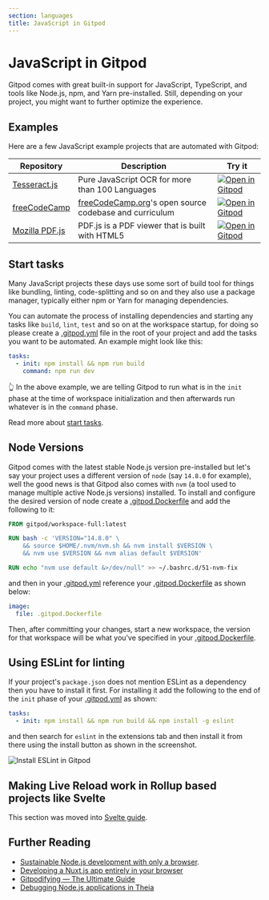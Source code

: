 ```yaml
---
section: languages
title: JavaScript in Gitpod
---
```


<script context="module">
  export const prerender = true;
</script>

# JavaScript in Gitpod

Gitpod comes with great built-in support for JavaScript, TypeScript, and tools like Node.js, npm, and Yarn pre-installed. Still, depending on your project, you might want to further optimize the experience.

## Examples

Here are a few JavaScript example projects that are automated with Gitpod:

<div class="overflow-x-auto">

| Repository                                                   | Description                                                                             | Try it                                                                                                                            |
| ------------------------------------------------------------ | --------------------------------------------------------------------------------------- | --------------------------------------------------------------------------------------------------------------------------------- |
| [Tesseract.js](https://github.com/naptha/tesseract.js)       | Pure JavaScript OCR for more than 100 Languages                                         | [![Open in Gitpod](https://gitpod.io/button/open-in-gitpod.svg)](https://gitpod.io/#https://github.com/naptha/tesseract.js)       |
| [freeCodeCamp](https://github.com/freeCodeCamp/freeCodeCamp) | [freeCodeCamp.org](https://www.freecodecamp.org/)'s open source codebase and curriculum | [![Open in Gitpod](https://gitpod.io/button/open-in-gitpod.svg)](https://gitpod.io/#https://github.com/freeCodeCamp/freeCodeCamp) |
| [Mozilla PDF.js](https://github.com/mozilla/pdf.js)          | PDF.js is a PDF viewer that is built with HTML5                                         | [![Open in Gitpod](https://gitpod.io/button/open-in-gitpod.svg)](https://gitpod.io/#https://github.com/mozilla/pdf.js)            |

</div>

## Start tasks

Many JavaScript projects these days use some sort of build tool for things like bundling, linting, code-splitting and so on and they also use a package manager, typically either npm or Yarn for managing dependencies.

You can automate the process of installing dependencies and starting any tasks like `build`, `lint`, `test` and so on at the workspace startup, for doing so please create a [.gitpod.yml](/docs/references/gitpod-yml) file in the root of your project and add the tasks you want to be automated. An example might look like this:

```yaml
tasks:
  - init: npm install && npm run build
    command: npm run dev
```

<span aria-hidden="true">👆</span> In the above example, we are telling Gitpod to run what is in the `init` phase at the time of workspace initialization and then afterwards run whatever is in the `command` phase.

Read more about [start tasks](/docs/configure/workspaces/tasks).

## Node Versions

Gitpod comes with the latest stable Node.js version pre-installed but let's say your project uses a different version of `node` (say `14.8.0` for example), well the good news is that Gitpod also comes with `nvm` (a tool used to manage multiple active Node.js versions) installed. To install and configure the desired version of node create a [.gitpod.Dockerfile](/docs/configure/workspaces/workspace-image) and add the following to it:

```dockerfile
FROM gitpod/workspace-full:latest

RUN bash -c 'VERSION="14.8.0" \
    && source $HOME/.nvm/nvm.sh && nvm install $VERSION \
    && nvm use $VERSION && nvm alias default $VERSION'

RUN echo "nvm use default &>/dev/null" >> ~/.bashrc.d/51-nvm-fix
```

and then in your [.gitpod.yml](/docs/references/gitpod-yml) reference your [.gitpod.Dockerfile](/docs/configure/workspaces/workspace-image) as shown below:

```yaml
image:
  file: .gitpod.Dockerfile
```

Then, after committing your changes, start a new workspace, the version for that workspace will be what you’ve specified in your [.gitpod.Dockerfile](/docs/configure/workspaces/workspace-image).

## Using ESLint for linting

If your project's `package.json` does not mention ESLint as a dependency then you have to install it first. For installing it add the following to the end of the `init` phase of your [.gitpod.yml](/docs/references/gitpod-yml) as shown:

```yaml
tasks:
  - init: npm install && npm run build && npm install -g eslint
```

and then search for `eslint` in the extensions tab and then install it from there using the install button as shown in the screenshot.

![Install ESLint in Gitpod](/images/docs/eslint-extension.png)

## Making Live Reload work in Rollup based projects like Svelte

This section was moved into [Svelte guide](/docs/introduction/languages/svelte).

## Further Reading

- [Sustainable Node.js development with only a browser](/blog/node-js-development).
- [Developing a Nuxt.js app entirely in your browser](/blog/developing-nuxtjs-in-browser)
- [Gitpodifying — The Ultimate Guide](/guides/gitpodify)
- [Debugging Node.js applications in Theia](/blog/node-js-gitpod)
